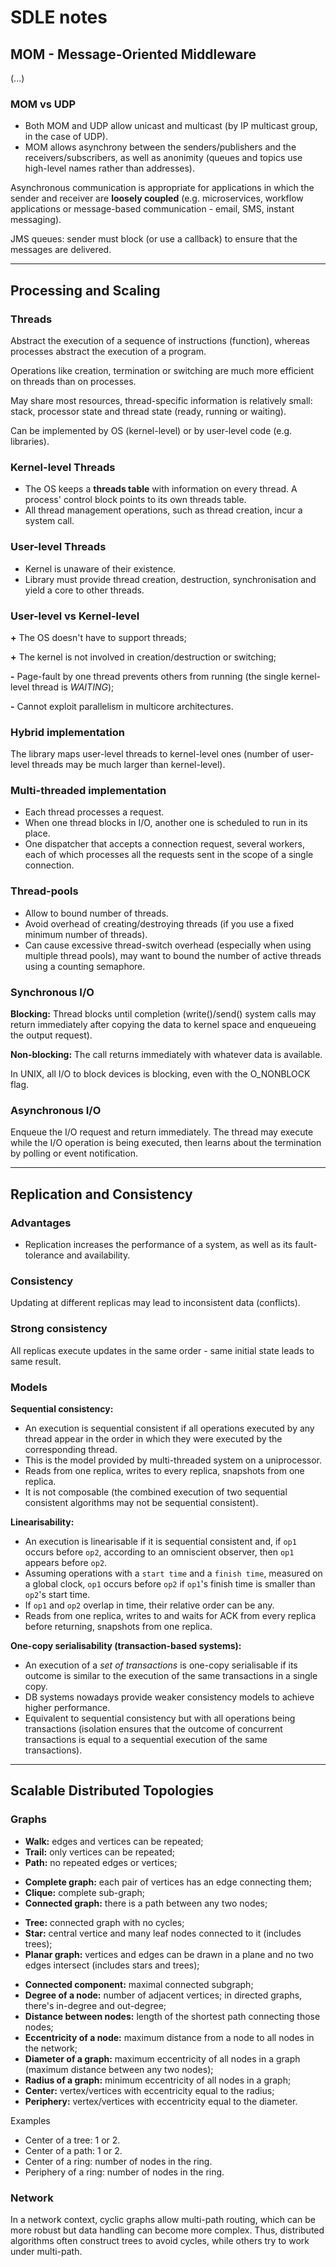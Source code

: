 # SDLE notes
## MOM - Message-Oriented Middleware

(...)

### MOM vs UDP
- Both MOM and UDP allow unicast and multicast (by IP multicast group, in the case of UDP).
- MOM allows asynchrony between the senders/publishers and the receivers/subscribers, as well as anonimity (queues and topics use high-level names rather than addresses).


Asynchronous communication is appropriate for applications in which the sender and receiver are **loosely coupled** (e.g. microservices, workflow applications or message-based communication - email, SMS, instant messaging).

JMS queues: sender must block (or use a callback) to ensure that the messages are delivered.

-------------------

## Processing and Scaling
### Threads
Abstract the execution of a sequence of instructions (function), whereas processes abstract the execution of a program.

Operations like creation, termination or switching are much more efficient on threads than on processes.

May share most resources, thread-specific information is relatively small: stack, processor state and thread state (ready, running or waiting).

Can be implemented by OS (kernel-level) or by user-level code (e.g. libraries).

### Kernel-level Threads
- The OS keeps a **threads table** with information on every thread. A process' control block points to its own threads table.
- All thread management operations, such as thread creation, incur a system call.

### User-level Threads
- Kernel is unaware of their existence.
- Library must provide thread creation, destruction, synchronisation and yield a core to other threads.

### User-level vs Kernel-level
**\+** The OS doesn't have to support threads;

**\+** The kernel is not involved in creation/destruction or switching;

**\-** Page-fault by one thread prevents others from running (the single kernel-level thread is *WAITING*);

**\-** Cannot exploit parallelism in multicore architectures.

### Hybrid implementation
The library maps user-level threads to kernel-level ones (number of user-level threads may be much larger than kernel-level).

### Multi-threaded implementation
- Each thread processes a request.
- When one thread blocks in I/O, another one is scheduled to run in its place.
- One dispatcher that accepts a connection request, several workers, each of which processes all the requests sent in the scope of a single connection.

### Thread-pools
- Allow to bound number of threads.
- Avoid overhead of creating/destroying threads (if you use a fixed minimum number of threads).
- Can cause excessive thread-switch overhead (especially when using multiple thread pools), may want to bound the number of active threads using a counting semaphore.

### Synchronous I/O
**Blocking:** Thread blocks until completion (write()/send() system calls may return immediately after copying the data to kernel space and enqueueing the output request).

**Non-blocking:** The call returns immediately with whatever data is available.

In UNIX, all I/O to block devices is blocking, even with the O_NONBLOCK flag.

### Asynchronous I/O
Enqueue the I/O request and return immediately. The thread may execute while the I/O operation is being executed, then learns about the termination by polling or event notification.

-------------------

## Replication and Consistency
### Advantages
- Replication increases the performance of a system, as well as its fault-tolerance and availability.

### Consistency
Updating at different replicas may lead to inconsistent data (conflicts).

### Strong consistency
All replicas execute updates in the same order - same initial state leads to same result.

### Models
**Sequential consistency:**
- An execution is sequential consistent if all operations executed by any thread appear in the order in which they were executed by the corresponding thread.
- This is the model provided by multi-threaded system on a uniprocessor.
- Reads from one replica, writes to every replica, snapshots from one replica.
- It is not composable (the combined execution of two sequential consistent algorithms may not be sequential consistent).

**Linearisability:**
- An execution is linearisable if it is sequential consistent and, if `op1` occurs before `op2`, according to an omniscient observer, then `op1` appears before `op2`.
- Assuming operations with a `start time` and a `finish time`, measured on a global clock, `op1` occurs before `op2` if `op1`'s finish time is smaller than `op2`'s start time.
- If `op1` and `op2` overlap in time, their relative order can be any.
- Reads from one replica, writes to and waits for ACK from every replica before returning, snapshots from one replica.

**One-copy serialisability (transaction-based systems):**
- An execution of a *set of transactions* is one-copy serialisable if its outcome is similar to the execution of the same transactions in a single copy.
- DB systems nowadays provide weaker consistency models to achieve higher performance.
- Equivalent to sequential consistency but with all operations being transactions (isolation ensures that the outcome of concurrent transactions is equal to a sequential execution of the same transactions).

-------------------

## Scalable Distributed Topologies
### Graphs
- **Walk:** edges and vertices can be repeated;
- **Trail:** only vertices can be repeated;
- **Path:** no repeated edges or vertices;
+ **Complete graph:** each pair of vertices has an edge connecting them;
+ **Clique:** complete sub-graph;
+ **Connected graph:** there is a path between any two nodes;
- **Tree:** connected graph with no cycles;
- **Star:** central vertice and many leaf nodes connected to it (includes trees);
- **Planar graph:** vertices and edges can be drawn in a plane and no two edges intersect (includes stars and trees);
+ **Connected component:** maximal connected subgraph;
+ **Degree of a node:** number of adjacent vertices; in directed graphs, there's in-degree and out-degree;
+ **Distance between nodes:** length of the shortest path connecting those nodes;
+ **Eccentricity of a node:** maximum distance from a node to all nodes in the network;
+ **Diameter of a graph:** maximum eccentricity of all nodes in a graph (maximum distance between any two nodes);
+ **Radius of a graph:** minimum eccentricity of all nodes in a graph;
+ **Center:** vertex/vertices with eccentricity equal to the radius;
+ **Periphery:** vertex/vertices with eccentricity equal to the diameter.

Examples
- Center of a tree: 1 or 2.
- Center of a path: 1 or 2.
- Center of a ring: number of nodes in the ring.
- Periphery of a ring: number of nodes in the ring.

### Network
In a network context, cyclic graphs allow multi-path routing, which can be more robust but data handling can become more complex. Thus, distributed algorithms often construct trees to avoid cycles, while others try to work under multi-path.
